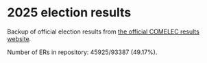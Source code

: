 # 2025 election results

Backup of official election results from [the official COMELEC results website](https://2025electionresults.comelec.gov.ph).

























Number of ERs in repository: 45925/93387 (49.17%).
